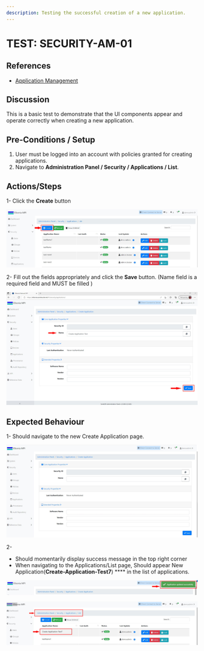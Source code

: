 ```yaml
---
description: Testing the successful creation of a new application.
---
```


# TEST: SECURITY-AM-01

## References

* [Application Management](../../../../../../operations/system-administration/security-administration/application-management.md)

## Discussion

This is a basic test to demonstrate that the UI components appear and operate correctly when creating a new application.

## **Pre-Conditions / Setup**

1. User must be logged into an account with policies granted for creating applications.
2. Navigate to **Administration Panel / Security / Applications / List**.

## Actions/Steps

1- Click the **Create** button &#x20;

![](<../../../../../../.gitbook/assets/1 (4).jpg>)

2- Fill out the fields appropriately and click the **Save** button. (Name field is a required field and MUST be filled )

![](<../../../../../../.gitbook/assets/3 (10).jpg>)

## Expected Behaviour

1- Should navigate to the new Create Application page.

![](<../../../../../../.gitbook/assets/2 (1).jpg>)

2-

* Should momentarily display success message in the top right corner
* When navigating to the Applications/List page, Should appear New Application(**Create-Application-Test7**) **** in the list of applications.

![](<../../../../../../.gitbook/assets/4 (2).jpg>)

![](../../../../../../.gitbook/assets/5.jpg)

